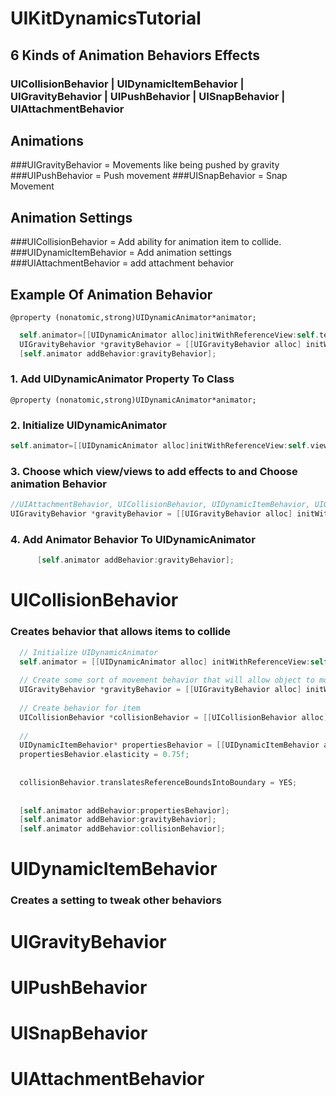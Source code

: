 UIKitDynamicsTutorial
=====================

## 6 Kinds of Animation Behaviors Effects

### UICollisionBehavior | UIDynamicItemBehavior | UIGravityBehavior | UIPushBehavior | UISnapBehavior | UIAttachmentBehavior

## Animations
###UIGravityBehavior = Movements like being pushed by gravity
###UIPushBehavior = Push movement
###UISnapBehavior = Snap Movement

## Animation Settings
###UICollisionBehavior = Add ability for animation item to collide. 
###UIDynamicItemBehavior = Add animation settings
###UIAttachmentBehavior = add attachment behavior


## Example Of Animation Behavior

`
@property (nonatomic,strong)UIDynamicAnimator*animator;
`

  ```objective-c
    self.animator=[[UIDynamicAnimator alloc]initWithReferenceView:self.testView];
    UIGravityBehavior *gravityBehavior = [[UIGravityBehavior alloc] initWithItems:@[self.testView]];
    [self.animator addBehavior:gravityBehavior];
```

### 1. Add UIDynamicAnimator Property To Class
`
@property (nonatomic,strong)UIDynamicAnimator*animator;
`

### 2. Initialize UIDynamicAnimator
  ```objective-c
self.animator=[[UIDynamicAnimator alloc]initWithReferenceView:self.view];
```
### 3.  Choose which view/views to add effects to and Choose animation Behavior
  ```objective-c
 //UIAttachmentBehavior, UICollisionBehavior, UIDynamicItemBehavior, UIGravityBehavior, UIPushBehavior, UISnapBehavior
UIGravityBehavior *gravityBehavior = [[UIGravityBehavior alloc] initWithItems:@[WhatEverViewYouWant1,WhatEverViewYouWant2]];
```

### 4. Add Animator Behavior To UIDynamicAnimator
```objective-c
      [self.animator addBehavior:gravityBehavior];
  ```


# UICollisionBehavior

### Creates behavior that allows items to collide

  ```objective-c
    // Initialize UIDynamicAnimator
    self.animator = [[UIDynamicAnimator alloc] initWithReferenceView:self.view];
    
    // Create some sort of movement behavior that will allow object to move to show collision behavior
    UIGravityBehavior *gravityBehavior = [[UIGravityBehavior alloc] initWithItems:@[self.myView]];
    
    // Create behavior for item
    UICollisionBehavior *collisionBehavior = [[UICollisionBehavior alloc] initWithItems:@[self.myView]];
    
    //
    UIDynamicItemBehavior* propertiesBehavior = [[UIDynamicItemBehavior alloc] initWithItems:@[self.myView]];
    propertiesBehavior.elasticity = 0.75f;
    
    
    collisionBehavior.translatesReferenceBoundsIntoBoundary = YES;
    
    
    [self.animator addBehavior:propertiesBehavior];
    [self.animator addBehavior:gravityBehavior];
    [self.animator addBehavior:collisionBehavior];
```


# UIDynamicItemBehavior

### Creates a setting to tweak other behaviors


# UIGravityBehavior
# UIPushBehavior
# UISnapBehavior
# UIAttachmentBehavior
